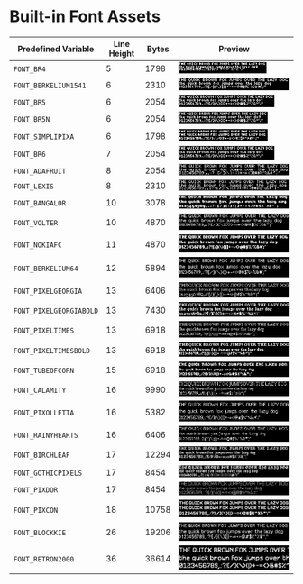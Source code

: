 # Built-in Font Assets
| Predefined Variable | Line Height | Bytes | Preview |
|---|---|---|---|
| `FONT_BR4` | 5 | 1798 | ![FONT_BR4](font_images/FONT_BR4.png) |
| `FONT_BERKELIUM1541` | 6 | 2310 | ![FONT_BERKELIUM1541](font_images/FONT_BERKELIUM1541.png) |
| `FONT_BR5` | 6 | 2054 | ![FONT_BR5](font_images/FONT_BR5.png) |
| `FONT_BR5N` | 6 | 2054 | ![FONT_BR5N](font_images/FONT_BR5N.png) |
| `FONT_SIMPLIPIXA` | 6 | 1798 | ![FONT_SIMPLIPIXA](font_images/FONT_SIMPLIPIXA.png) |
| `FONT_BR6` | 7 | 2054 | ![FONT_BR6](font_images/FONT_BR6.png) |
| `FONT_ADAFRUIT` | 8 | 2054 | ![FONT_ADAFRUIT](font_images/FONT_ADAFRUIT.png) |
| `FONT_LEXIS` | 8 | 2310 | ![FONT_LEXIS](font_images/FONT_LEXIS.png) |
| `FONT_BANGALOR` | 10 | 3078 | ![FONT_BANGALOR](font_images/FONT_BANGALOR.png) |
| `FONT_VOLTER` | 10 | 4870 | ![FONT_VOLTER](font_images/FONT_VOLTER.png) |
| `FONT_NOKIAFC` | 11 | 4870 | ![FONT_NOKIAFC](font_images/FONT_NOKIAFC.png) |
| `FONT_BERKELIUM64` | 12 | 5894 | ![FONT_BERKELIUM64](font_images/FONT_BERKELIUM64.png) |
| `FONT_PIXELGEORGIA` | 13 | 6406 | ![FONT_PIXELGEORGIA](font_images/FONT_PIXELGEORGIA.png) |
| `FONT_PIXELGEORGIABOLD` | 13 | 7430 | ![FONT_PIXELGEORGIABOLD](font_images/FONT_PIXELGEORGIABOLD.png) |
| `FONT_PIXELTIMES` | 13 | 6918 | ![FONT_PIXELTIMES](font_images/FONT_PIXELTIMES.png) |
| `FONT_PIXELTIMESBOLD` | 13 | 6918 | ![FONT_PIXELTIMESBOLD](font_images/FONT_PIXELTIMESBOLD.png) |
| `FONT_TUBEOFCORN` | 15 | 6918 | ![FONT_TUBEOFCORN](font_images/FONT_TUBEOFCORN.png) |
| `FONT_CALAMITY` | 16 | 9990 | ![FONT_CALAMITY](font_images/FONT_CALAMITY.png) |
| `FONT_PIXOLLETTA` | 16 | 5382 | ![FONT_PIXOLLETTA](font_images/FONT_PIXOLLETTA.png) |
| `FONT_RAINYHEARTS` | 16 | 6406 | ![FONT_RAINYHEARTS](font_images/FONT_RAINYHEARTS.png) |
| `FONT_BIRCHLEAF` | 17 | 12294 | ![FONT_BIRCHLEAF](font_images/FONT_BIRCHLEAF.png) |
| `FONT_GOTHICPIXELS` | 17 | 8454 | ![FONT_GOTHICPIXELS](font_images/FONT_GOTHICPIXELS.png) |
| `FONT_PIXDOR` | 17 | 8454 | ![FONT_PIXDOR](font_images/FONT_PIXDOR.png) |
| `FONT_PIXCON` | 18 | 10758 | ![FONT_PIXCON](font_images/FONT_PIXCON.png) |
| `FONT_BLOCKKIE` | 26 | 19206 | ![FONT_BLOCKKIE](font_images/FONT_BLOCKKIE.png) |
| `FONT_RETRON2000` | 36 | 36614 | ![FONT_RETRON2000](font_images/FONT_RETRON2000.png) |
